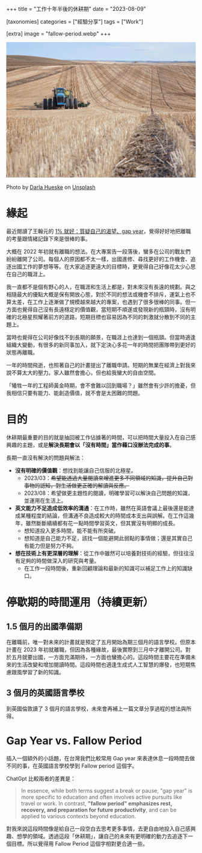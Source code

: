 +++
title = "工作十年半後的休耕期"
date = "2023-08-09"

[taxonomies]
categories = ["經驗分享"]
tags = ["Work"]

[extra]
image = "fallow-period.webp"
+++

![](fallow-period.webp)
<p class="image-caption">Photo by <a href="https://unsplash.com/@dhueske?utm_source=unsplash&utm_medium=referral&utm_content=creditCopyText">Darla Hueske</a> on <a href="https://unsplash.com/photos/ocjO6ibpvFE?utm_source=unsplash&utm_medium=referral&utm_content=creditCopyText">Unsplash</a></p>

# 緣起

最近閱讀了王翰元的 [1% 就好：質疑自己的渴望、gap year](https://hyuanverse.substack.com/p/1gap-year)，覺得好好地把離職的考量跟情緒記錄下來是很棒的事。

大概在 2022 年初就有離職的想法。在大專案告一段落後，蠻多在公司的戰友們紛紛離開了公司。每個人的原因都不太一樣，出國進修、尋找更好的工作機會、追逐出國工作的夢想等等。在大家追逐更遠大的目標時，更覺得自己好像花太少心思在自己的職涯上。

我一直都不是個有野心的人，在職涯和生活上都是，對未來沒有長遠的規劃。與之相隨最大的優點大概是保有開放心態，對於不同的想法或機會不排斥，運氣上也不算太差，在工作上逐漸做了規模越來越大的專案，也遇到了很多很棒的同事。但一方面也覺得自己沒有長遠穩定的價值觀，當短期不順遂或發現新的瓶頸時，沒有明確的北極星照耀著前方的道路，短期目標也容易因為不同的刺激就分散到不同的主題上。

當時也覺得在公司好像找不到長期的願景，在職涯上也達到一個瓶頸。但當時適逢組織大變動，有很多的新同事加入，就下定決心多花一年的時間把團隊帶到更好的狀態再離職。

一年的時間飛逝，也照著自己的計畫提出了離職申請。短期的無業在經濟上對我來說不算太大的壓力。家人雖然會擔心，但也給我蠻大的自由空間。

「犧牲一年的工程師黃金時期，會不會難以回到職場？」雖然會有少許的擔憂，但我相信只要有能力、能創造價值，就不會是太困難的問題。

<!-- more -->

# 目的

休耕期最重要的目的就是抽回被工作佔據著的時間，可以把時間大量投入在自己感興趣的主題，或是**解決長期會以「沒有時間」當作藉口沒辦法完成的事**。

長期一直沒有解決的問題與解法：
* **沒有明確的價值觀**：想找到能讓自己信服的北極星。
  * 2023/03：~~希望能透過大量閱讀來增進更多不同領域的知識，提升自己對事物的認知，對生活做更正確的解讀與反應。~~
  * 2023/08：希望做更主題性的閱讀，明確學習可以解決自己問題的知識，並運用在生活上。
* **英文能力不足造成低效率的溝通**：在工作時，雖然在英語會議上最後還是能達成某種程度的結論，但溝通不良造成較大的時間成本支出與誤解。在工作這幾年，雖然斷斷續續都有花一點時間學習英文，但其實沒有明顯的成長。
  * 想知道投入更多時間，能不能有所突破。
  * 想知道是自己能力不足，該找一個能避開此弱點的事情做；還是其實自己有能力但是努力不夠。
* **想在技術上有更深層的理解**：從工作中雖然可以培養對技術的經驗，但往往沒有足夠的時間做深入的研究與考量。
  * 在工作一段時間後，重新回顧理論和最新的知識可以補足工作上的知識缺口。

# 停歇期的時間運用（持續更新）

## 1.5 個月的出國準備期

在離職前，唯一對未來的計畫就是預定了五月開始為期三個月的語言學校。但原本計畫在 2023 年初就離職，但因為各種緣故，最後實際到三月中才離開公司。對於五月就要出國，一方面充滿期待，一方面也蠻擔心的。這段時間主要花在準備未來的生活改變和增加閱讀時間。這段時間也適逢生成式人工智慧的爆發，也短期焦慮跟風學習了新的知識。

## 3 個月的英國語言學校

到英國倫敦讀了 3 個月的語言學校，未來會再補上一篇文章分享過程的想法與所得。

# Gap Year vs. Fallow Period

插入一個額外的小話題，在台灣我們比較常用 Gap year 來表達休息一段時間去做不同的事，在英國語言學校學到 Fallow period 這個字。

ChatGpt 比較兩者的差異是：
> In essence, while both terms suggest a break or pause, "gap year" is more specific to education and often involves active pursuits like travel or work. In contrast, **"fallow period" emphasizes rest, recovery, and preparation for future productivity**, and can be applied to various contexts beyond education.

對我來說這段時間像是給自己一段空白去思考更多事情，去更自由地投入自己感興趣、想學的領域。透過這段「休耕期」，讓自己的未來有更明確的動力去追逐下一個目標。所以覺得用 Fallow Period 這個字相對更合適一些。
